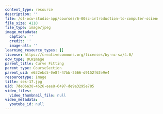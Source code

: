 ```yaml
---
content_type: resource
description: ''
file: /ol-ocw-studio-app/courses/6-00sc-introduction-to-computer-science-and-programming-spring-2011/7de06a384626eee86497de9a3295e785_ses-17.jpg
file_size: 4110
file_type: image/jpeg
image_metadata:
  caption: ''
  credit: ''
  image-alt: ''
learning_resource_types: []
license: https://creativecommons.org/licenses/by-nc-sa/4.0/
ocw_type: OCWImage
parent_title: Curve Fitting
parent_type: CourseSection
parent_uid: e632ebd5-0e8f-47bb-2666-d9152f62e9e4
resourcetype: Image
title: ses-17.jpg
uid: 7de06a38-4626-eee8-6497-de9a3295e785
video_files:
  video_thumbnail_file: null
video_metadata:
  youtube_id: null
---
```

